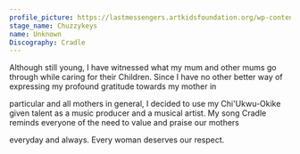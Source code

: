 ```yaml
---
profile_picture: https://lastmessengers.artkidsfoundation.org/wp-content/uploads/2022/09/Chuzzy-Keys.jpg
stage_name: Chuzzykeys
name: Unknown
Discography: Cradle
---
```

Although still young, I have witnessed what my mum and other mums go through while caring for their Children. Since I have no other better way of expressing my profound gratitude towards my mother in

particular and all mothers in general, I decided to use my Chi'Ukwu-Okike given talent as a music producer and a musical artist. My song Cradle reminds everyone of the need to value and praise our mothers

everyday and always. Every woman deserves our respect.